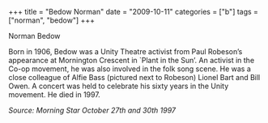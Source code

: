 +++
title = "Bedow Norman"
date = "2009-10-11"
categories = ["b"]
tags = ["norman", "bedow"]
+++

Norman Bedow

Born in 1906, Bedow was a Unity Theatre activist from Paul Robeson’s appearance at Mornington Crescent in \`Plant in the Sun’. An activist in the Co-op movement, he was also involved in the folk song scene. He was a close colleague of Alfie Bass (pictured next to Robeson) Lionel Bart and Bill Owen. A concert was held to celebrate his sixty years in the Unity movement. He died in 1997.

_Source: Morning Star_ _October 27th and 30th 1997_
